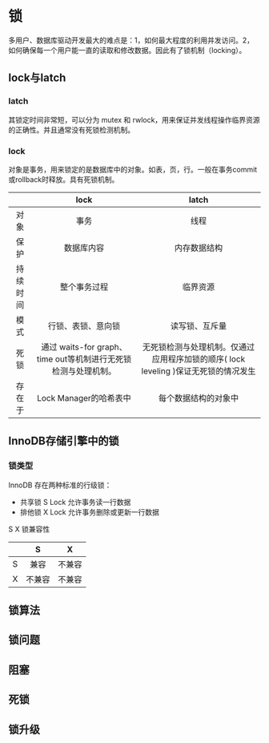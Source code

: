 # 锁

多用户、数据库驱动开发最大的难点是：1，如何最大程度的利用并发访问。2，如何确保每一个用户能一直的读取和修改数据。因此有了锁机制（locking）。

## lock与latch

### latch

其锁定时间非常短，可以分为 mutex 和 rwlock，用来保证并发线程操作临界资源的正确性。并且通常没有死锁检测机制。

### lock

对象是事务，用来锁定的是数据库中的对象。如表，页，行。一般在事务commit或rollback时释放。具有死锁机制。

|          |                             lock                             |                            latch                             |
| :------: | :----------------------------------------------------------: | :----------------------------------------------------------: |
|   对象   |                             事务                             |                             线程                             |
|   保护   |                          数据库内容                          |                         内存数据结构                         |
| 持续时间 |                         整个事务过程                         |                           临界资源                           |
|   模式   |                      行锁、表锁、意向锁                      |                        读写锁、互斥量                        |
|   死锁   | 通过 waits-for graph、 time out等机制进行无死锁检测与处理机制。 | 无死锁检测与处理机制。仅通过应用程序加锁的顺序( lock leveling )保证无死锁的情况发生 |
|  存在于  |                    Lock Manager的哈希表中                    |                     每个数据结构的对象中                     |

## InnoDB存储引擎中的锁

### 锁类型

InnoDB 存在两种标准的行级锁：

- 共享锁 S Lock 允许事务读一行数据
- 排他锁 X Lock 允许事务删除或更新一行数据

S X 锁兼容性

|      |   S    |   X    |
| :--: | :----: | :----: |
|  S   |  兼容  | 不兼容 |
|  X   | 不兼容 | 不兼容 |



## 锁算法

## 锁问题

## 阻塞

## 死锁

## 锁升级

